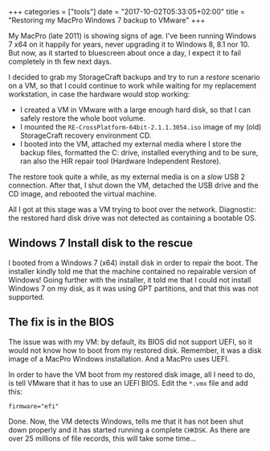 +++
categories = ["tools"]
date = "2017-10-02T05:33:05+02:00"
title = "Restoring my MacPro Windows 7 backup to VMware"
+++

My MacPro (late 2011) is showing signs of age. I've been running Windows 7 x64
on it happily for years, never upgrading it to Windows 8, 8.1 nor 10. But now,
as it started to bluescreen about once a day, I expect it to fail completely
in th few next days.

I decided to grab my StorageCraft backups and try to run a _restore_ scenario
on a VM, so that I could continue to work while waiting for my replacement
workstation, in case the hardware would stop working:

* I created a VM in VMware with a large enough hard disk, so that I can
  safely restore the whole boot volume.
* I mounted the `RE-CrossPlatform-64bit-2.1.1.3054.iso` image of my (old)
  StorageCraft recovery environment CD.
* I booted into the VM, attached my external media where I store the backup
  files, formatted the C: drive, installed everything and to be sure, ran
  also the HIR repair tool (Hardware Independent Restore).

The restore took quite a while, as my external media is on a _slow_ USB 2
connection. After that, I shut down the VM, detached the USB drive and the
CD image, and rebooted the virtual machine.

All I got at this stage was a VM trying to boot over the network. Diagnostic:
the restored hard disk drive was not detected as containing a bootable OS.

## Windows 7 Install disk to the rescue

I booted from a Windows 7 (x64) install disk in order to repair the boot.
The installer kindly told me that the machine contained no repairable
version of Windows! Going further with the installer, it told me that I
could not install Windows 7 on my disk, as it was using GPT partitions,
and that this was not supported.

## The fix is in the BIOS

The issue was with my VM: by default, its BIOS did not support UEFI, so
it would not know how to boot from my restored disk. Remember, it was a
disk image of a MacPro Windows installation. And a MacPro uses UEFI.

In order to have the VM boot from my restored disk image, all I need to
do, is tell VMware that it has to use an UEFI BIOS. Edit the `*.vmx` file
and add this:

```
firmware="efi"
```

Done. Now, the VM detects Windows, tells me that it has not been shut
down properly and it has started running a complete `CHKDSK`. As there
are over 25 millions of file records, this will take some time...
